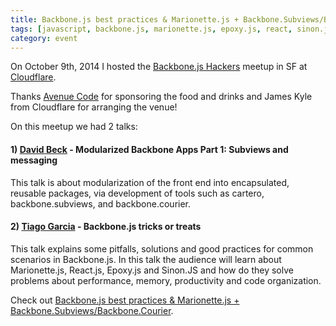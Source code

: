 ```yaml
---
title: Backbone.js best practices & Marionette.js + Backbone.Subviews/Ba­ckbone.Courier
tags: [javascript, backbone.js, marionette.js, epoxy.js, react, sinon.js, design patterns, cartero, meetup]
category: event
---
```


On October 9th, 2014 I hosted the [Backbone.js Hackers](www.meetup.com/Backbone-js-Hackers/) meetup in SF at [Cloudflare](https://www.cloudflare.com/). 

Thanks [Avenue Code](http://avenuecode.com) for sponsoring the food and drinks and James Kyle from Cloudflare for arranging the venue!

On this meetup we had 2 talks:

#### 1) [David Beck](http://twitter.com/davegbeck) - Modularized Backbone Apps Part 1: Subviews and messaging

This talk is about modularization of the front end into encapsulated, reusable packages, via development of tools such as cartero, backbone.subviews, and backbone.courier.

#### 2) [Tiago Garcia](http://twitter.com/tiagooo_romero) - Backbone.js tricks or treats

This talk explains some pitfalls, solutions and good practices for common scenarios in Backbone.js. In this talk the audience will learn about Marionette.js, React.js, Epoxy.js and Sinon.JS and how do they solve problems about performance, memory, productivity and code organization.

Check out [Backbone.js best practices & Marionette.js + Backbone.Subviews/Ba­ckbone.Courier](http://www.meetup.com/Backbone-js-Hackers/events/208495612/).
